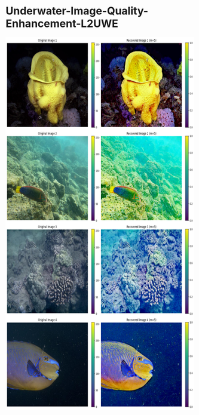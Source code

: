 # Underwater-Image-Quality-Enhancement-L2UWE

<div align="center">
  <img src="images/output.png" alt="result demo" height="1000"/>
</div>